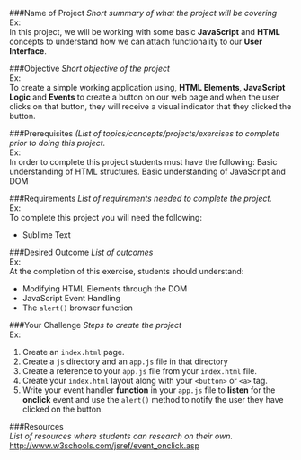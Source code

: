 ###Name of Project
*Short summary of what the project will be covering*<br>
Ex:<br>
In this project, we will be working with some basic **JavaScript** and **HTML** concepts to understand how we can attach functionality to our **User Interface**.

###Objective
*Short objective of the project*<br>
Ex:<br>
To create a simple working application using, **HTML Elements**, **JavaScript Logic** and **Events** to create a button on our web page and when the user clicks on that button, they will receive a visual indicator that they clicked the button.


###Prerequisites 
*(List of topics/concepts/projects/exercises to complete prior to doing this project.*<br>
Ex:<br>
In order to complete this project students must have the following:
Basic understanding of HTML structures. 
Basic understanding of JavaScript and DOM

###Requirements
*List of requirements needed to complete the project.*<br>
Ex:<br>
To complete this project you will need the following:
- Sublime Text

###Desired Outcome
*List of outcomes*<br>
Ex:<br>
At the completion of this exercise, students should understand:
- Modifying HTML Elements through the DOM
- JavaScript Event Handling
- The `alert()` browser function

###Your Challenge
*Steps to create the project*<br>
Ex:<br>
1. Create an `index.html` page.
2. Create a `js` directory and an `app.js` file in that directory
3. Create  a reference to your `app.js` file from your `index.html` file.
4. Create your `index.html` layout along with your `<button>` or `<a>` tag.
5. Write your event handler **function** in your `app.js` file to __listen__ for the **onclick** event and use the `alert()` method to notify the user they have clicked on the button.

###Resources<br>
*List of resources where students can research on their own.*<br>
http://www.w3schools.com/jsref/event_onclick.asp

